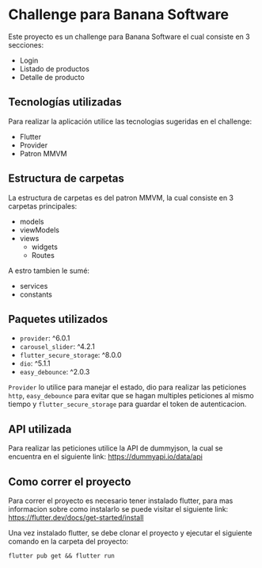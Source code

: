 # Challenge para Banana Software 

Este proyecto es un challenge para Banana Software el cual consiste en 3 secciones: 
 - Login
 - Listado de productos
 - Detalle de producto

## Tecnologías utilizadas

Para realizar la aplicación utilice las tecnologias sugeridas en el challenge:

  - Flutter
  - Provider
  - Patron MMVM

## Estructura de carpetas

La estructura de carpetas es del patron MMVM, la cual consiste en 3 carpetas principales:

  - models
  - viewModels 
  - views
    - widgets
    - Routes

  A estro tambien le sumé: 
  - services
  - constants 

## Paquetes utilizados

  - `provider`: ^6.0.1
  - `carousel_slider`: ^4.2.1
  - `flutter_secure_storage`: ^8.0.0
  - `dio`: ^5.1.1
  - `easy_debounce`: ^2.0.3

`Provider` lo utilice para manejar el estado, dio para realizar las peticiones `http`, `easy_debounce` para evitar que se hagan multiples peticiones al mismo tiempo y `flutter_secure_storage` para guardar el token de autenticacion.

## API utilizada

Para realizar las peticiones utilice la API de dummyjson, la cual se encuentra en el siguiente link: https://dummyapi.io/data/api

## Como correr el proyecto

Para correr el proyecto es necesario tener instalado flutter, para mas informacion sobre como instalarlo se puede visitar el siguiente link: https://flutter.dev/docs/get-started/install

Una vez instalado flutter, se debe clonar el proyecto y ejecutar el siguiente comando en la carpeta del proyecto:

```properties
flutter pub get && flutter run
``` 